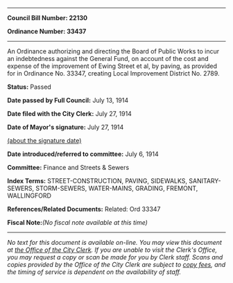 

********

**Council Bill Number: 22130**
   
**Ordinance Number: 33437**
********

 An Ordinance authorizing and directing the Board of Public Works to incur an indebtedness against the General Fund, on account of the cost and expense of the improvement of Ewing Street et al, by paving, as provided for in Ordinance No. 33347, creating Local Improvement District No. 2789.

**Status:** Passed
   
**Date passed by Full Council:** July 13, 1914
   
**Date filed with the City Clerk:** July 27, 1914
   
**Date of Mayor's signature:** July 27, 1914
   
[(about the signature date)](/~public/approvaldate.htm)
   
   
   
**Date introduced/referred to committee:** July 6, 1914
   
**Committee:** Finance and Streets & Sewers
   
   
**Index Terms:** STREET-CONSTRUCTION, PAVING, SIDEWALKS, SANITARY-SEWERS, STORM-SEWERS, WATER-MAINS, GRADING, FREMONT, WALLINGFORD

**References/Related Documents:** Related: Ord 33347

**Fiscal Note:**_(No fiscal note available at this time)_
********

_No text for this document is available on-line. You may view this document at [the Office of the City Clerk](http://www.seattle.gov/leg/clerk/contactUs.htm). If you are unable to visit the Clerk's Office, you may request a copy or scan be made for you by Clerk staff. Scans and copies provided by the Office of the City Clerk are subject to [copy fees](http://clerk.seattle.gov/~public/clerkfees.htm), and the timing of service is dependent on the availability of staff._

